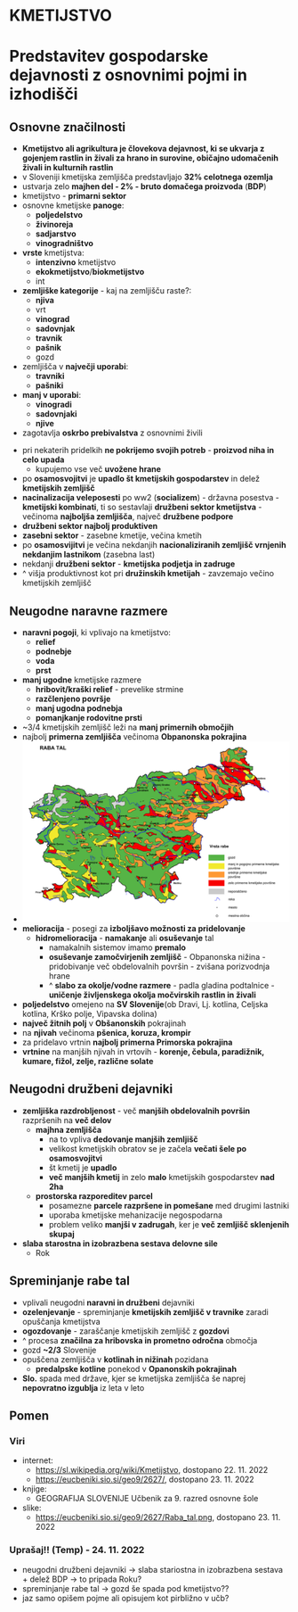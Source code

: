 # KMETIJSTVO 
# Predstavitev gospodarske dejavnosti z osnovnimi pojmi in izhodišči

## Osnovne značilnosti
- **Kmetijstvo ali agrikultura je človekova dejavnost, ki se ukvarja z gojenjem rastlin in živali za hrano in surovine, običajno udomačenih živali in kulturnih rastlin**
- v Sloveniji kmetijska zemljišča predstavljajo **32% celotnega ozemlja**
- ustvarja zelo **majhen del - 2% - bruto domačega proizvoda** (**BDP**)
- kmetijstvo - **primarni sektor**
- osnovne kmetijske **panoge**:
    - **poljedelstvo**
    - **živinoreja**
    - **sadjarstvo**
    - **vinogradništvo**
- **vrste** kmetijstva:
    - **intenzivno** kmetijstvo
    - **ekokmetijstvo**/**biokmetijstvo**
    - int
- **zemljiške kategorije** - kaj na zemljišču raste?:
    - **njiva**
    - vrt
    - **vinograd**
    - **sadovnjak**
    - **travnik**
    - **pašnik**
    - gozd
- zemljišča v **največji uporabi**:
    - **travniki**
    - **pašniki**
- **manj v uporabi**:
    - **vinogradi**
    - **sadovnjaki**
    - **njive**
- zagotavlja **oskrbo prebivalstva** z osnovnimi živili
<!-- - ohranja **poselitev podeželja**, preprečuje razpad **kulturne krajine** -->
- pri nekaterih pridelkih **ne pokrijemo svojih potreb** - **proizvod niha in celo upada**
    - kupujemo vse več **uvožene hrane**
- po **osamosvojitvi** je **​upadlo št kmetijskih gospodarstev** in delež **kmetijskih zemljišč**
- **nacinalizacija veleposesti** po ww2 (**socializem**) - državna posestva - **kmetijski kombinati**, ti so sestavlaji **družbeni sektor kmetijstva** - večinoma **najboljša zemljišča**, največ **družbene podpore**
- **družbeni sektor najbolj produktiven**
- **zasebni sektor** - zasebne kmetije, večina kmetih 
- po **osamosvijitvi** je večina nekdanjih **nacionaliziranih zemljišč vrnjenih nekdanjim lastnikom** (zasebna last)
- nekdanji **družbeni sektor** - **kmetijska podjetja in zadruge**
- ^ višja produktivnost kot pri **družinskih kmetijah** - zavzemajo večino kmetijskih zemljišč

## Neugodne naravne razmere
- **naravni pogoji**, ki vplivajo na kmetijstvo:
    - **relief**
    - **podnebje**
    - **voda**
    - **prst**
- **manj ugodne** kmetijske razmere
    - **hribovit/kraški relief** - prevelike strmine
    - **razčlenjeno površje**
    - **manj ugodna podnebja**
    - **pomanjkanje rodovitne prsti**
- ~3/4 kmetijskih zemljišč leži na **manj primernih območjih**
- najbolj **primerna zemljišča** večinoma **Obpanonska pokrajina**
- ![raba tal - pogoji za kmetijstvo](imgs/raba_tal-pogoji_za_rabo_tal.png)
- **melioracija** - posegi za **izboljšavo možnosti za pridelovanje**
    - **hidromelioracija** - **namakanje** ali **osuševanje** tal
        - namakalnih sistemov imamo **premalo**
        - **osuševanje zamočvirjenih zemljišč** - Obpanonska nižina - pridobivanje več obdelovalnih površin - zvišana porizvodnja hrane
        - ^ **slabo za okolje/vodne razmere** - padla gladina podtalnice - **uničenje življenskega okolja močvirskih rastlin in živali**
- **poljedelstvo** omejeno na **SV Slovenije**(ob Dravi, Lj. kotlina, Celjska kotlina, Krško polje, Vipavska dolina)
- **največ žitnih polj** v **Obšanonskih** pokrajinah
- na **njivah** večinoma **pšenica, koruza, krompir**
- za pridelavo vrtnin **najbolj primerna Primorska pokrajina**
- **vrtnine** na manjših njivah in vrtovih - **korenje, čebula, paradižnik, kumare, fižol, zelje, različne solate**

## Neugodni družbeni dejavniki
- **zemljiška razdrobljenost** - več **manjših obdelovalnih površin** razpršenih na **več delov**
    - **majhna zemljišča**
        - na to vpliva **dedovanje manjših zemljišč**
        - velikost kmetijskih obratov se je začela **večati šele po osamosvojitvi**
        - št kmetij je **upadlo**
        - **več manjših kmetij** in zelo **malo** kmetijskih gospodarstev **nad 2ha**
    - **prostorska razporeditev parcel**
        - posamezne **parcele razpršene in pomešane** med drugimi lastniki
        - uporaba kmetijske mehanizacije negospodarna
        - problem veliko **manjši v zadrugah**, ker je **več zemljišč sklenjenih skupaj**
- **slaba starostna in izobrazbena sestava delovne sile**
    - Rok

## Spreminjanje rabe tal
- vplivali neugodni **naravni in družbeni** dejavniki
- **ozelenjevanje** - spreminjanje **kmetijskih zemljišč v travnike** zaradi opuščanja kmetijstva
- **ogozdovanje** - zaraščanje kmetijskih zemljišč z **gozdovi**
- ^ procesa **značilna za hribovska in prometno odročna** območja
- gozd **~2/3** Slovenije
- opuščena zemljišča v **kotlinah in nižinah** pozidana
    - **predalpske kotline** ponekod v **Opanonskih pokrajinah**
- **Slo.** spada med države, kjer se kmetijska zemljišča še naprej **nepovratno izgublja** iz leta v leto

## Pomen


### Viri
- internet:
    - https://sl.wikipedia.org/wiki/Kmetijstvo, dostopano 22. 11. 2022
    - https://eucbeniki.sio.si/geo9/2627/, dostopano 23. 11. 2022
- knjige:
    - GEOGRAFIJA SLOVENIJE Učbenik za 9. razred osnovne šole
- slike:
    - https://eucbeniki.sio.si/geo9/2627/Raba_tal.png, dostopano 23. 11. 2022

### Uprašaj!! (Temp) - 24. 11. 2022
- neugodni družbeni dejavniki -> slaba stariostna in izobrazbena sestava + delež BDP -> to pripada Roku?
- spreminjanje rabe tal -> gozd še spada pod kmetijstvo??
- jaz samo opišem pojme ali opisujem kot pirbližno v učb?